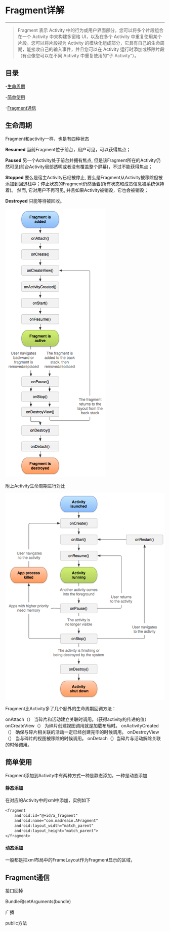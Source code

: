 # Fragment详解

---

>Fragment 表示 Activity 中的行为或用户界面部分。您可以将多个片段组合在一个 Activity 中来构建多窗格 UI，以及在多个 Activity 中重复使用某个片段。您可以将片段视为 Activity 的模块化组成部分，它具有自己的生命周期，能接收自己的输入事件，并且您可以在 Activity 运行时添加或移除片段（有点像您可以在不同 Activity 中重复使用的“子 Activity”）。

## 目录

-[生命周期](#生命周期)

-[简单使用](#简单使用)

-[Fragment通信](#Fragment通信)

## 生命周期

Fragment和activity一样，也是有四种状态

**Resumed**
当前Fragment位于前台，用户可见，可以获得焦点；

**Paused**
另一个Activity处于前台并拥有焦点, 但是该Fragment所在的Activity仍然可见(前台Activity局部透明或者没有覆盖整个屏幕)，不过不能获得焦点；

**Stopped**
要么是宿主Activity已经被停止, 要么是Fragment从Activity被移除但被添加到回退栈中；停止状态的Fragment仍然活着(所有状态和成员信息被系统保持着)。 然而, 它对用户不再可见, 并且如果Activity被销毁，它也会被销毁；

**Destroyed**
只能等待被回收。


![Fragment生命周期](/Resource/Image/fragment_lifecycle.png)

附上Activity生命周期进行对比

![Activity生命周期](/Resource/Image/activity_lifecycle.png)

Fragment比Activity多了几个额外的生命周期回调方法：

onAttach（） 当碎片和活动建立关联时调用。（获得activity的传递的值）
onCreateView（） 为碎片创建视图调用就是加载布局时。
onActivityCreated（） 确保与碎片相关联的活动一定已经创建完毕的时候调用。
onDestroyView（） 当与碎片的视图被移除的时候调用。
onDetach（）当碎片与活动解除关联的时候调用。

## 简单使用

Fragment添加到Activity中有两种方式一种是静态添加，一种是动态添加

#### 静态添加

在对应的Activity中的xml中添加，实例如下
```
<fragment
    android:id="@+id/a_fragment"
    android:name="com.madreain.AFragment"
    android:layout_width="match_parent"
    android:layout_height="match_parent">
</fragment>
```

#### 动态添加

一般都是把xml布局中的FrameLayout作为Fragment显示的区域，


## Fragment通信

接口回掉

Bundle和setArguments(bundle)

广播

public方法